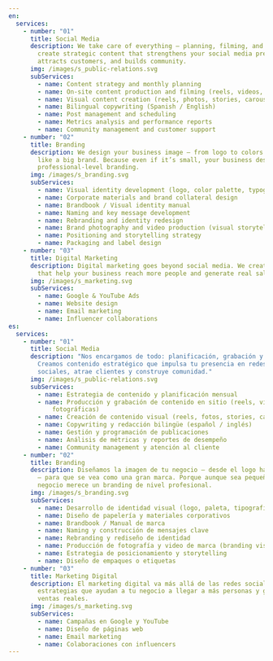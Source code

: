 ```yaml
---
en:
  services:
    - number: "01"
      title: Social Media
      description: We take care of everything — planning, filming, and results. We
        create strategic content that strengthens your social media presence,
        attracts customers, and builds community.
      img: /images/s_public-relations.svg
      subServices:
        - name: Content strategy and monthly planning
        - name: On-site content production and filming (reels, videos, photo sessions)
        - name: Visual content creation (reels, photos, stories, carousels)
        - name: Bilingual copywriting (Spanish / English)
        - name: Post management and scheduling
        - name: Metrics analysis and performance reports
        - name: Community management and customer support
    - number: "02"
      title: Branding
      description: We design your business image — from logo to colors — so it looks
        like a big brand. Because even if it’s small, your business deserves
        professional-level branding.
      img: /images/s_branding.svg
      subServices:
        - name: Visual identity development (logo, color palette, typography)
        - name: Corporate materials and brand collateral design
        - name: Brandbook / Visual identity manual
        - name: Naming and key message development
        - name: Rebranding and identity redesign
        - name: Brand photography and video production (visual storytelling)
        - name: Positioning and storytelling strategy
        - name: Packaging and label design
    - number: "03"
      title: Digital Marketing
      description: Digital marketing goes beyond social media. We create strategies
        that help your business reach more people and generate real sales.
      img: /images/s_marketing.svg
      subServices:
        - name: Google & YouTube Ads
        - name: Website design
        - name: Email marketing
        - name: Influencer collaborations
es:
  services:
    - number: "01"
      title: Social Media
      description: "Nos encargamos de todo: planificación, grabación y resultados.
        Creamos contenido estratégico que impulsa tu presencia en redes
        sociales, atrae clientes y construye comunidad."
      img: /images/s_public-relations.svg
      subServices:
        - name: Estrategia de contenido y planificación mensual
        - name: Producción y grabación de contenido en sitio (reels, videos, sesiones
            fotográficas)
        - name: Creación de contenido visual (reels, fotos, stories, carruseles)
        - name: Copywriting y redacción bilingüe (español / inglés)
        - name: Gestión y programación de publicaciones
        - name: Análisis de métricas y reportes de desempeño
        - name: Community management y atención al cliente
    - number: "02"
      title: Branding
      description: Diseñamos la imagen de tu negocio — desde el logo hasta los colores
        — para que se vea como una gran marca. Porque aunque sea pequeño, tu
        negocio merece un branding de nivel profesional.
      img: /images/s_branding.svg
      subServices:
        - name: Desarrollo de identidad visual (logo, paleta, tipografía)
        - name: Diseño de papelería y materiales corporativos
        - name: Brandbook / Manual de marca
        - name: Naming y construcción de mensajes clave
        - name: Rebranding y rediseño de identidad
        - name: Producción de fotografía y video de marca (branding visual y storytelling)
        - name: Estrategia de posicionamiento y storytelling
        - name: Diseño de empaques o etiquetas
    - number: "03"
      title: Marketing Digital
      description: El marketing digital va más allá de las redes sociales. Creamos
        estrategias que ayudan a tu negocio a llegar a más personas y generar
        ventas reales.
      img: /images/s_marketing.svg
      subServices:
        - name: Campañas en Google y YouTube
        - name: Diseño de páginas web
        - name: Email marketing
        - name: Colaboraciones con influencers
---
```

